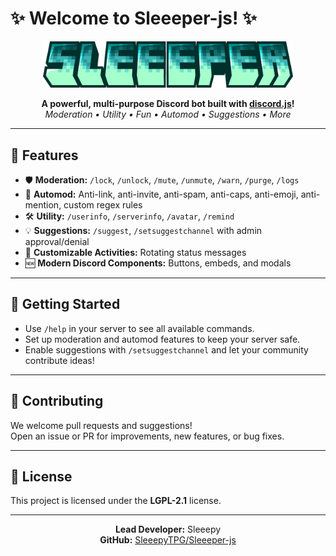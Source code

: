 # ✨ Welcome to Sleeeper-js! ✨

<p align="center">
  <img src="assets/sleeeper_title.png" alt="Sleeeper Bot" width="400">
</p>

<p align="center">
  <b>A powerful, multi-purpose Discord bot built with <a href="https://discord.js.org/">discord.js</a>!</b><br>
  <i>Moderation • Utility • Fun • Automod • Suggestions • More</i>
</p>

---

## 🌟 Features

- 🛡️ <b>Moderation:</b> `/lock`, `/unlock`, `/mute`, `/unmute`, `/warn`, `/purge`, `/logs`
- 🤖 <b>Automod:</b> Anti-link, anti-invite, anti-spam, anti-caps, anti-emoji, anti-mention, custom regex rules
- 🛠️ <b>Utility:</b> `/userinfo`, `/serverinfo`, `/avatar`, `/remind`
- 💡 <b>Suggestions:</b> `/suggest`, `/setsuggestchannel` with admin approval/denial
- 🔄 <b>Customizable Activities:</b> Rotating status messages
- 🆕 <b>Modern Discord Components:</b> Buttons, embeds, and modals

---

## 🚀 Getting Started

- Use `/help` in your server to see all available commands.
- Set up moderation and automod features to keep your server safe.
- Enable suggestions with `/setsuggestchannel` and let your community contribute ideas!

---

## 🤝 Contributing

We welcome pull requests and suggestions!  
Open an issue or PR for improvements, new features, or bug fixes.

---

## 📜 License

This project is licensed under the **LGPL-2.1** license.

---

<p align="center">
  <b>Lead Developer:</b> Sleeepy<br>
  <b>GitHub:</b> <a href="https://github.com/SleeepyTPG/Sleeeper-js">SleeepyTPG/Sleeeper-js</a>
</p>

